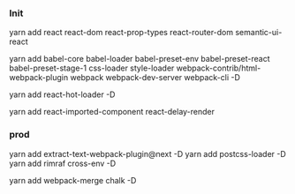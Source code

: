 ### Init
yarn add react react-dom react-prop-types react-router-dom semantic-ui-react

yarn add babel-core babel-loader babel-preset-env babel-preset-react babel-preset-stage-1 css-loader style-loader webpack-contrib/html-webpack-plugin webpack webpack-dev-server webpack-cli -D

yarn add react-hot-loader -D

yarn add react-imported-component react-delay-render

### prod
yarn add extract-text-webpack-plugin@next -D
yarn add postcss-loader -D
yarn add rimraf cross-env -D

yarn add webpack-merge chalk -D


